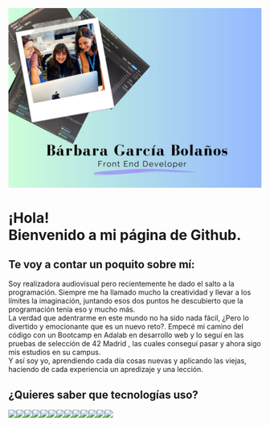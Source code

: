 
![Cabecera Bárbara García Bolaños](https://github.com/BarbaraGB1/BarbaraGB1/blob/main/B%C3%A1rbara%20Garc%C3%ADa%20Bola%C3%B1os.jpg)

<p align="center"><h1>¡Hola!<br>
Bienvenido a mi página de Github.</h1>
</p>

<p> <h2> Te voy a contar un poquito sobre mí: </h2> </p>
<p> Soy realizadora audiovisual pero recientemente he dado el salto a la programación. Siempre me ha llamado mucho la creatividad y llevar a los límites la imaginación, juntando esos dos puntos he descubierto que la programación tenía eso y mucho más. <br>
La verdad que adentrarme en este mundo no ha sido nada fácil, ¿Pero lo divertido y emocionante que es un nuevo reto?. Empecé mi camino del código con un Bootcamp en Adalab en desarrollo web y lo seguí en las pruebas de selección de 42 Madrid , las cuales conseguí pasar y ahora sigo mis estudios en su campus. <br>
Y así soy yo, aprendiendo cada día cosas nuevas y aplicando las viejas, haciendo de cada experiencia un apredizaje y una lección.<p>

  <p> <h2> ¿Quieres saber que tecnologías uso? </h2> </p>
<img src="https://img.shields.io/badge/HTML5-E34F26?style=for-the-badge&logo=html5&logoColor=white"/><img src="https://img.shields.io/badge/CSS3-1572B6?style=for-the-badge&logo=css3&logoColor=white"/><img src="https://img.shields.io/badge/Sass-CC6699?style=for-the-badge&logo=sass&logoColor=white"/><img src="https://img.shields.io/badge/JavaScript-F7DF1E?style=for-the-badge&logo=javascript&logoColor=black"/><img src="https://img.shields.io/badge/React-20232A?style=for-the-badge&logo=react&logoColor=61DAFB"/><img src="https://img.shields.io/badge/Node.js-43853D?style=for-the-badge&logo=node.js&logoColor=white"/><img src="https://img.shields.io/badge/Express.js-404D59?style=for-the-badge&logo=Express&logoColor=white"/><img src="https://img.shields.io/badge/SQLite-07405E?style=for-the-badge&logo=sqlite&logoColor=white"/><img src="https://img.shields.io/badge/C-3EB5FF?style=for-the-badge&logo=C&logoColor=white"/><img src="https://img.shields.io/badge/Shell_Script-121011?style=for-the-badge&logo=gnu-bash&logoColor=white"/><img src="https://img.shields.io/badge/TypeScript-007ACC?style=for-the-badge&logo=typescript&logoColor=white"/><img src="https://img.shields.io/badge/Markdown-000000?style=for-the-badge&logo=markdown&logoColor=white"/><img src="https://img.shields.io/badge/Jest-323330?style=for-the-badge&logo=Jest&logoColor=white"/>
  
<!--
### Hi there 👋
**BarbaraGB1/BarbaraGB1** is a ✨ _special_ ✨ repository because its `README.md` (this file) appears on your GitHub profile.

Here are some ideas to get you started:

- 🔭 I’m currently working on ...
- 🌱 I’m currently learning ...
- 👯 I’m looking to collaborate on ...
- 🤔 I’m looking for help with ...
- 💬 Ask me about ...
- 📫 How to reach me: ...
- 😄 Pronouns: ...
- ⚡ Fun fact: ...
-->
